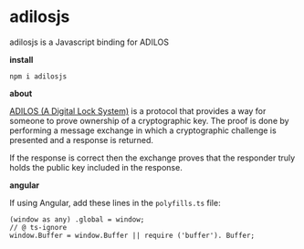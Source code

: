 # adilosjs

adilosjs is a Javascript binding for ADILOS

**install**

`npm i adilosjs`

**about**

[ADILOS (A Digital Lock System)](https://github.com/bitsanity/ADILOS) is a
protocol that provides a way for someone to prove ownership of a cryptographic
key. The proof is done by performing a message exchange in which a
cryptographic challenge is presented and a response is returned.

If the response is correct then the exchange proves that the responder truly
holds the public key included in the response.

**angular**

If using Angular, add these lines in the `polyfills.ts` file:

    (window as any) .global = window;
    // @ ts-ignore
    window.Buffer = window.Buffer || require ('buffer'). Buffer;
